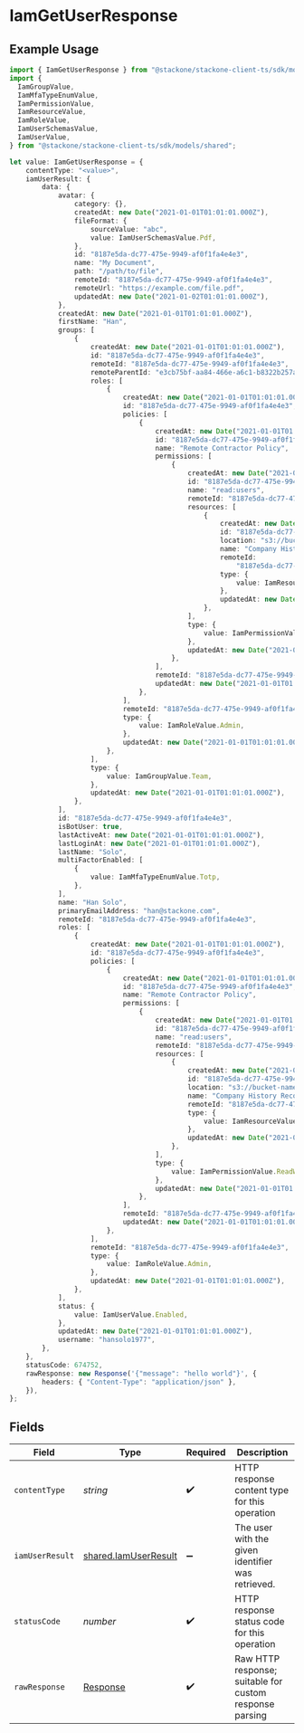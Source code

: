 # IamGetUserResponse

## Example Usage

```typescript
import { IamGetUserResponse } from "@stackone/stackone-client-ts/sdk/models/operations";
import {
  IamGroupValue,
  IamMfaTypeEnumValue,
  IamPermissionValue,
  IamResourceValue,
  IamRoleValue,
  IamUserSchemasValue,
  IamUserValue,
} from "@stackone/stackone-client-ts/sdk/models/shared";

let value: IamGetUserResponse = {
    contentType: "<value>",
    iamUserResult: {
        data: {
            avatar: {
                category: {},
                createdAt: new Date("2021-01-01T01:01:01.000Z"),
                fileFormat: {
                    sourceValue: "abc",
                    value: IamUserSchemasValue.Pdf,
                },
                id: "8187e5da-dc77-475e-9949-af0f1fa4e4e3",
                name: "My Document",
                path: "/path/to/file",
                remoteId: "8187e5da-dc77-475e-9949-af0f1fa4e4e3",
                remoteUrl: "https://example.com/file.pdf",
                updatedAt: new Date("2021-01-02T01:01:01.000Z"),
            },
            createdAt: new Date("2021-01-01T01:01:01.000Z"),
            firstName: "Han",
            groups: [
                {
                    createdAt: new Date("2021-01-01T01:01:01.000Z"),
                    id: "8187e5da-dc77-475e-9949-af0f1fa4e4e3",
                    remoteId: "8187e5da-dc77-475e-9949-af0f1fa4e4e3",
                    remoteParentId: "e3cb75bf-aa84-466e-a6c1-b8322b257a48",
                    roles: [
                        {
                            createdAt: new Date("2021-01-01T01:01:01.000Z"),
                            id: "8187e5da-dc77-475e-9949-af0f1fa4e4e3",
                            policies: [
                                {
                                    createdAt: new Date("2021-01-01T01:01:01.000Z"),
                                    id: "8187e5da-dc77-475e-9949-af0f1fa4e4e3",
                                    name: "Remote Contractor Policy",
                                    permissions: [
                                        {
                                            createdAt: new Date("2021-01-01T01:01:01.000Z"),
                                            id: "8187e5da-dc77-475e-9949-af0f1fa4e4e3",
                                            name: "read:users",
                                            remoteId: "8187e5da-dc77-475e-9949-af0f1fa4e4e3",
                                            resources: [
                                                {
                                                    createdAt: new Date("2021-01-01T01:01:01.000Z"),
                                                    id: "8187e5da-dc77-475e-9949-af0f1fa4e4e3",
                                                    location: "s3://bucket-name/folder-name",
                                                    name: "Company History Records",
                                                    remoteId:
                                                        "8187e5da-dc77-475e-9949-af0f1fa4e4e3",
                                                    type: {
                                                        value: IamResourceValue.File,
                                                    },
                                                    updatedAt: new Date("2021-01-01T01:01:01.000Z"),
                                                },
                                            ],
                                            type: {
                                                value: IamPermissionValue.ReadWrite,
                                            },
                                            updatedAt: new Date("2021-01-01T01:01:01.000Z"),
                                        },
                                    ],
                                    remoteId: "8187e5da-dc77-475e-9949-af0f1fa4e4e3",
                                    updatedAt: new Date("2021-01-01T01:01:01.000Z"),
                                },
                            ],
                            remoteId: "8187e5da-dc77-475e-9949-af0f1fa4e4e3",
                            type: {
                                value: IamRoleValue.Admin,
                            },
                            updatedAt: new Date("2021-01-01T01:01:01.000Z"),
                        },
                    ],
                    type: {
                        value: IamGroupValue.Team,
                    },
                    updatedAt: new Date("2021-01-01T01:01:01.000Z"),
                },
            ],
            id: "8187e5da-dc77-475e-9949-af0f1fa4e4e3",
            isBotUser: true,
            lastActiveAt: new Date("2021-01-01T01:01:01.000Z"),
            lastLoginAt: new Date("2021-01-01T01:01:01.000Z"),
            lastName: "Solo",
            multiFactorEnabled: [
                {
                    value: IamMfaTypeEnumValue.Totp,
                },
            ],
            name: "Han Solo",
            primaryEmailAddress: "han@stackone.com",
            remoteId: "8187e5da-dc77-475e-9949-af0f1fa4e4e3",
            roles: [
                {
                    createdAt: new Date("2021-01-01T01:01:01.000Z"),
                    id: "8187e5da-dc77-475e-9949-af0f1fa4e4e3",
                    policies: [
                        {
                            createdAt: new Date("2021-01-01T01:01:01.000Z"),
                            id: "8187e5da-dc77-475e-9949-af0f1fa4e4e3",
                            name: "Remote Contractor Policy",
                            permissions: [
                                {
                                    createdAt: new Date("2021-01-01T01:01:01.000Z"),
                                    id: "8187e5da-dc77-475e-9949-af0f1fa4e4e3",
                                    name: "read:users",
                                    remoteId: "8187e5da-dc77-475e-9949-af0f1fa4e4e3",
                                    resources: [
                                        {
                                            createdAt: new Date("2021-01-01T01:01:01.000Z"),
                                            id: "8187e5da-dc77-475e-9949-af0f1fa4e4e3",
                                            location: "s3://bucket-name/folder-name",
                                            name: "Company History Records",
                                            remoteId: "8187e5da-dc77-475e-9949-af0f1fa4e4e3",
                                            type: {
                                                value: IamResourceValue.File,
                                            },
                                            updatedAt: new Date("2021-01-01T01:01:01.000Z"),
                                        },
                                    ],
                                    type: {
                                        value: IamPermissionValue.ReadWrite,
                                    },
                                    updatedAt: new Date("2021-01-01T01:01:01.000Z"),
                                },
                            ],
                            remoteId: "8187e5da-dc77-475e-9949-af0f1fa4e4e3",
                            updatedAt: new Date("2021-01-01T01:01:01.000Z"),
                        },
                    ],
                    remoteId: "8187e5da-dc77-475e-9949-af0f1fa4e4e3",
                    type: {
                        value: IamRoleValue.Admin,
                    },
                    updatedAt: new Date("2021-01-01T01:01:01.000Z"),
                },
            ],
            status: {
                value: IamUserValue.Enabled,
            },
            updatedAt: new Date("2021-01-01T01:01:01.000Z"),
            username: "hansolo1977",
        },
    },
    statusCode: 674752,
    rawResponse: new Response('{"message": "hello world"}', {
        headers: { "Content-Type": "application/json" },
    }),
};
```

## Fields

| Field                                                                 | Type                                                                  | Required                                                              | Description                                                           |
| --------------------------------------------------------------------- | --------------------------------------------------------------------- | --------------------------------------------------------------------- | --------------------------------------------------------------------- |
| `contentType`                                                         | *string*                                                              | :heavy_check_mark:                                                    | HTTP response content type for this operation                         |
| `iamUserResult`                                                       | [shared.IamUserResult](../../../sdk/models/shared/iamuserresult.md)   | :heavy_minus_sign:                                                    | The user with the given identifier was retrieved.                     |
| `statusCode`                                                          | *number*                                                              | :heavy_check_mark:                                                    | HTTP response status code for this operation                          |
| `rawResponse`                                                         | [Response](https://developer.mozilla.org/en-US/docs/Web/API/Response) | :heavy_check_mark:                                                    | Raw HTTP response; suitable for custom response parsing               |
